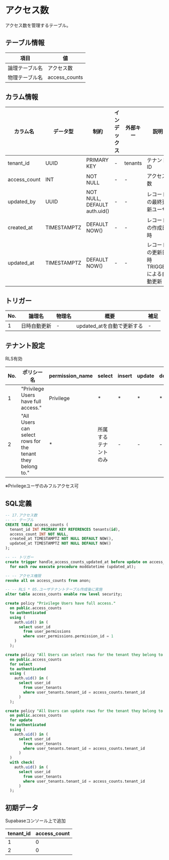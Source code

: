 # アクセス数

アクセス数を管理するテーブル。

## テーブル情報

| 項目 | 値 |
|---|---|
| 論理テーブル名 | アクセス数 |
| 物理テーブル名 | access_counts |

## カラム情報

| カラム名 | データ型 | 制約 | インデックス | 外部キー | 説明 |
|------|------|------|------|------|------|
| tenant_id | UUID | PRIMARY KEY | - | tenants | テナントID |
| access_count | INT | NOT NULL | - | - | アクセス数 |
| updated_by | UUID | NOT NULL, DEFAULT auth.uid() | - | - | レコードの最終更新ユーザ |
| created_at | TIMESTAMPTZ | DEFAULT NOW() | - | - | レコードの作成日時 |
| updated_at | TIMESTAMPTZ | DEFAULT NOW() | - | - | レコードの更新日時<br>TRIGGERによる自動更新 |

## トリガー

| No. | 論理名 | 物理名 | 概要 | 補足 |
|----|---|---|---|---|
| 1 | 日時自動更新 | - | updated_atを自動で更新する | - |

## テナント設定

RLS有効

| No. | ポリシー名 | permission_name | select | insert | update | delete |
|---|---|---|---|---|---|---|
| 1 | "Privilege Users have full access." | Privilege | * | * | * | * |
| 2 | "All Users can select rows for the tenant they belong to." | * | 所属するテナントのみ | - | - | - |

※Privilegeユーザのみフルアクセス可

## SQL定義

```sql
-- 17.アクセス数
-- -- テーブル
CREATE TABLE access_counts (
  tenant_id INT PRIMARY KEY REFERENCES tenants(id),
  access_count INT NOT NULL,
  created_at TIMESTAMPTZ NOT NULL DEFAULT NOW(),
  updated_at TIMESTAMPTZ NOT NULL DEFAULT NOW()
);

-- -- トリガー
create trigger handle_access_counts_updated_at before update on access_counts
  for each row execute procedure moddatetime (updated_at);

-- -- アクセス権限
revoke all on access_counts from anon;

-- -- RLS * 05.ユーザテナントテーブル作成後に実施
alter table access_counts enable row level security;

create policy "Privilege Users have full access."
  on public.access_counts
  to authenticated
  using (
    auth.uid() in (
      select user_id
        from user_permissions
        where user_permissions.permission_id = 1
    )
  );

create policy "All Users can select rows for the tenant they belong to."
  on public.access_counts
  for select
  to authenticated
  using (
    auth.uid() in (
      select user_id
        from user_tenants
        where user_tenants.tenant_id = access_counts.tenant_id
      )
  );

create policy "All Users can update rows for the tenant they belong to."
  on public.access_counts
  for update
  to authenticated
  using (
    auth.uid() in (
      select user_id
        from user_tenants
        where user_tenants.tenant_id = access_counts.tenant_id
      )
  )
  with check(
    auth.uid() in (
      select user_id
        from user_tenants
        where user_tenants.tenant_id = access_counts.tenant_id
      )
  );

```

## 初期データ

Supabaseコンソール上で追加

| tenant_id | access_count |
|---|---|
| 1 | 0 |
| 2 | 0 |
